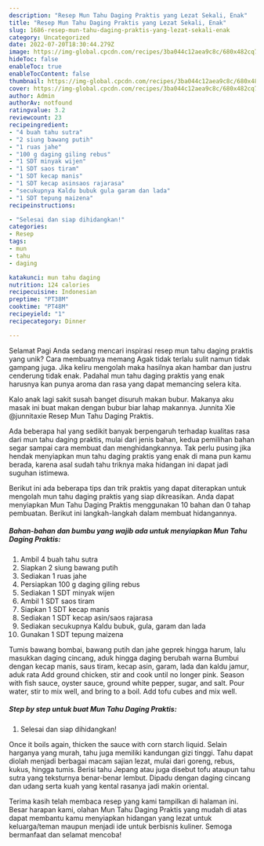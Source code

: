 ```yaml
---
description: "Resep Mun Tahu Daging Praktis yang Lezat Sekali, Enak"
title: "Resep Mun Tahu Daging Praktis yang Lezat Sekali, Enak"
slug: 1686-resep-mun-tahu-daging-praktis-yang-lezat-sekali-enak
category: Uncategorized
date: 2022-07-20T18:30:44.279Z
image: https://img-global.cpcdn.com/recipes/3ba044c12aea9c8c/680x482cq70/mun-tahu-daging-praktis-foto-resep-utama.jpg
hideToc: false
enableToc: true
enableTocContent: false
thumbnail: https://img-global.cpcdn.com/recipes/3ba044c12aea9c8c/680x482cq70/mun-tahu-daging-praktis-foto-resep-utama.jpg
cover: https://img-global.cpcdn.com/recipes/3ba044c12aea9c8c/680x482cq70/mun-tahu-daging-praktis-foto-resep-utama.jpg
author: Admin
authorAv: notfound
ratingvalue: 3.2
reviewcount: 23
recipeingredient:
- "4 buah tahu sutra"
- "2 siung bawang putih"
- "1 ruas jahe"
- "100 g daging giling rebus"
- "1 SDT minyak wijen"
- "1 SDT saos tiram"
- "1 SDT kecap manis"
- "1 SDT kecap asinsaos rajarasa"
- "secukupnya Kaldu bubuk gula garam dan lada"
- "1 SDT tepung maizena"
recipeinstructions:

- "Selesai dan siap dihidangkan!"
categories:
- Resep
tags:
- mun
- tahu
- daging

katakunci: mun tahu daging 
nutrition: 124 calories
recipecuisine: Indonesian
preptime: "PT38M"
cooktime: "PT48M"
recipeyield: "1"
recipecategory: Dinner

---
```



Selamat Pagi Anda sedang mencari inspirasi resep mun tahu daging praktis yang unik? Cara membuatnya memang Agak tidak terlalu sulit namun tidak gampang juga. Jika keliru mengolah maka hasilnya akan hambar dan justru cenderung tidak enak. Padahal mun tahu daging praktis yang enak harusnya kan punya aroma dan rasa yang dapat memancing selera kita.


Kalo anak lagi sakit susah banget disuruh makan bubur. Makanya aku masak ini buat makan dengan bubur biar lahap makannya. Junnita Xie @junnitaxie Resep Mun Tahu Daging Praktis.

Ada beberapa hal yang sedikit banyak berpengaruh terhadap kualitas rasa dari mun tahu daging praktis, mulai dari jenis bahan, kedua pemilihan bahan segar sampai cara membuat dan menghidangkannya. Tak perlu pusing jika hendak menyiapkan mun tahu daging praktis yang enak di mana pun kamu berada, karena asal sudah tahu triknya maka hidangan ini dapat jadi suguhan istimewa.


Berikut ini ada beberapa tips dan trik praktis yang dapat diterapkan untuk mengolah mun tahu daging praktis yang siap dikreasikan. Anda dapat menyiapkan Mun Tahu Daging Praktis menggunakan 10 bahan dan 0 tahap pembuatan. Berikut ini langkah-langkah dalam membuat hidangannya.

<!--inarticleads1-->

##### Bahan-bahan dan bumbu yang wajib ada untuk menyiapkan Mun Tahu Daging Praktis:

1. Ambil 4 buah tahu sutra
1. Siapkan 2 siung bawang putih
1. Sediakan 1 ruas jahe
1. Persiapkan 100 g daging giling rebus
1. Sediakan 1 SDT minyak wijen
1. Ambil 1 SDT saos tiram
1. Siapkan 1 SDT kecap manis
1. Sediakan 1 SDT kecap asin/saos rajarasa
1. Sediakan secukupnya Kaldu bubuk, gula, garam dan lada
1. Gunakan 1 SDT tepung maizena


Tumis bawang bombai, bawang putih dan jahe geprek hingga harum, lalu masukkan daging cincang, aduk hingga daging berubah warna Bumbui dengan kecap manis, saus tiram, kecap asin, garam, lada dan kaldu jamur, aduk rata Add ground chicken, stir and cook until no longer pink. Season with fish sauce, oyster sauce, ground white pepper, sugar, and salt. Pour water, stir to mix well, and bring to a boil. Add tofu cubes and mix well. 

<!--inarticleads2-->

##### Step by step untuk buat Mun Tahu Daging Praktis:


1. Selesai dan siap dihidangkan!

Once it boils again, thicken the sauce with corn starch liquid. Selain harganya yang murah, tahu juga memiliki kandungan gizi tinggi. Tahu dapat diolah menjadi berbagai macam sajian lezat, mulai dari goreng, rebus, kukus, hingga tumis. Berisi tahu Jepang atau juga disebut tofu ataupun tahu sutra yang teksturnya benar-benar lembut. Dipadu dengan daging cincang dan udang serta kuah yang kental rasanya jadi makin oriental. 

Terima kasih telah membaca resep yang kami tampilkan di halaman ini. Besar harapan kami, olahan Mun Tahu Daging Praktis yang mudah di atas dapat membantu kamu menyiapkan hidangan yang lezat untuk keluarga/teman maupun menjadi ide untuk berbisnis kuliner. Semoga bermanfaat dan selamat mencoba!
